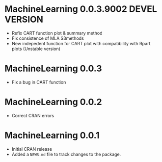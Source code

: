 # MachineLearning 0.0.3.9002 DEVEL VERSION
* Refix CART function plot & summary method
* Fix consistence of MLA S3methods 
* New indepedent function for CART plot with compatibility with Rpart plots (Unstable version)


# MachineLearning 0.0.3
* Fix a bug in CART function

# MachineLearning 0.0.2
* Correct CRAN errors

# MachineLearning 0.0.1
* Initial CRAN release
* Added a `NEWS.md` file to track changes to the package.
